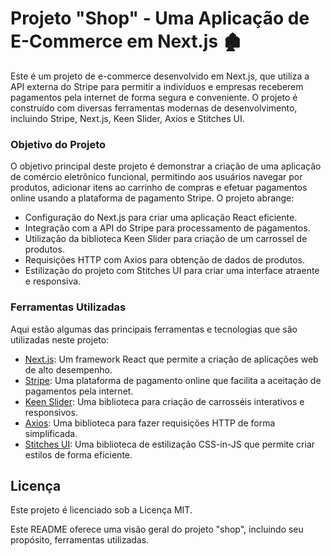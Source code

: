 # Projeto "Shop" - Uma Aplicação de E-Commerce em Next.js 🏚

Este é um projeto de e-commerce desenvolvido em Next.js, que utiliza a API externa do Stripe para permitir a indivíduos e empresas receberem pagamentos pela internet de forma segura e conveniente. O projeto é construído com diversas ferramentas modernas de desenvolvimento, incluindo Stripe, Next.js, Keen Slider, Axios e Stitches UI.

<h3>Objetivo do Projeto</h3>

O objetivo principal deste projeto é demonstrar a criação de uma aplicação de comércio eletrônico funcional, permitindo aos usuários navegar por produtos, adicionar itens ao carrinho de compras e efetuar pagamentos online usando a plataforma de pagamento Stripe. O projeto abrange:

- Configuração do Next.js para criar uma aplicação React eficiente.
- Integração com a API do Stripe para processamento de pagamentos.
- Utilização da biblioteca Keen Slider para criação de um carrossel de produtos.
- Requisições HTTP com Axios para obtenção de dados de produtos.
- Estilização do projeto com Stitches UI para criar uma interface atraente e responsiva.

<h3>Ferramentas Utilizadas</h3>

Aqui estão algumas das principais ferramentas e tecnologias que são utilizadas neste projeto:

- <a href='https://nextjs.org/'>Next.js<a/>: Um framework React que permite a criação de aplicações web de alto desempenho.
- <a href='https://stripe.com/br'>Stripe<a/>: Uma plataforma de pagamento online que facilita a aceitação de pagamentos pela internet.
- <a href='https://keen-slider.io/'>Keen Slider<a/>: Uma biblioteca para criação de carrosséis interativos e responsivos.
- <a href='https://axios-http.com/'>Axios<a/>: Uma biblioteca para fazer requisições HTTP de forma simplificada.
- <a href='https://stitches.dev/'>Stitches UI<a/>: Uma biblioteca de estilização CSS-in-JS que permite criar estilos de forma eficiente.

<h2>Licença</h2>

Este projeto é licenciado sob a Licença MIT.

Este README oferece uma visão geral do projeto "shop", incluindo seu propósito, ferramentas utilizadas.





